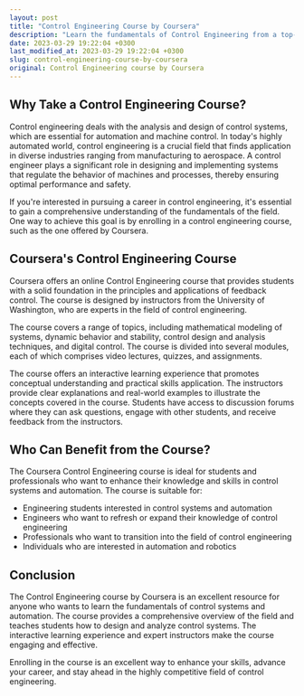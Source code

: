 ```yaml
---
layout: post
title: "Control Engineering Course by Coursera"
description: "Learn the fundamentals of Control Engineering from a top-rated course on Coursera. Enhance your skills and knowledge in the field of control systems and automation through this comprehensive online course."
date: 2023-03-29 19:22:04 +0300
last_modified_at: 2023-03-29 19:22:04 +0300
slug: control-engineering-course-by-coursera
original: Control Engineering course by Coursera
---
```

## Why Take a Control Engineering Course?

Control engineering deals with the analysis and design of control systems, which are essential for automation and machine control. In today's highly automated world, control engineering is a crucial field that finds application in diverse industries ranging from manufacturing to aerospace. A control engineer plays a significant role in designing and implementing systems that regulate the behavior of machines and processes, thereby ensuring optimal performance and safety. 

If you're interested in pursuing a career in control engineering, it's essential to gain a comprehensive understanding of the fundamentals of the field. One way to achieve this goal is by enrolling in a control engineering course, such as the one offered by Coursera.

## Coursera's Control Engineering Course

Coursera offers an online Control Engineering course that provides students with a solid foundation in the principles and applications of feedback control. The course is designed by instructors from the University of Washington, who are experts in the field of control engineering.

The course covers a range of topics, including mathematical modeling of systems, dynamic behavior and stability, control design and analysis techniques, and digital control. The course is divided into several modules, each of which comprises video lectures, quizzes, and assignments.

The course offers an interactive learning experience that promotes conceptual understanding and practical skills application. The instructors provide clear explanations and real-world examples to illustrate the concepts covered in the course. Students have access to discussion forums where they can ask questions, engage with other students, and receive feedback from the instructors.

## Who Can Benefit from the Course?

The Coursera Control Engineering course is ideal for students and professionals who want to enhance their knowledge and skills in control systems and automation. The course is suitable for:

- Engineering students interested in control systems and automation
- Engineers who want to refresh or expand their knowledge of control engineering
- Professionals who want to transition into the field of control engineering
- Individuals who are interested in automation and robotics

## Conclusion

The Control Engineering course by Coursera is an excellent resource for anyone who wants to learn the fundamentals of control systems and automation. The course provides a comprehensive overview of the field and teaches students how to design and analyze control systems. The interactive learning experience and expert instructors make the course engaging and effective. 

Enrolling in the course is an excellent way to enhance your skills, advance your career, and stay ahead in the highly competitive field of control engineering.